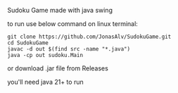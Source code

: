 Sudoku Game made with java swing

to run use below command on linux terminal:
```
git clone https://github.com/JonasAlv/SudokuGame.git
cd SudokuGame
javac -d out $(find src -name "*.java")
java -cp out sudoku.Main
```

or download .jar file from Releases

you'll need java 21+ to run
